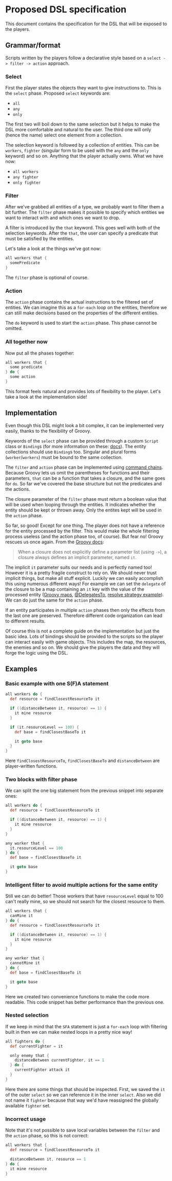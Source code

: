 # Proposed DSL specification

This document contains the specification for the DSL that will be exposed to the players.

## Grammar/format

Scripts written by the players follow a declarative style based on a `select -> filter -> action` approach.

### Select

First the player states the objects they want to give instructions to. This is the `select` phase. Proposed `select` keywords are:

  * `all`
  * `any`
  * `only`

The first two will boil down to the same selection but it helps to make the DSL more comfortable and natural to the user. The third one will only (hence the name) select one element from a collection.  

The selection keyword is followed by a collection of entities. This can be `workers`, `fighter` (singular form to be used with the `any` and the `only` keyword) and so on. Anything that the player actually owns. What we have now:

* `all workers`
* `any fighter`
* `only fighter`

### Filter

After we've grabbed all entities of a type, we probably want to filter them a bit further. The `filter` phase makes it possible to specify which entities we want to interact with and which ones we want to drop.

A filter is introduced by the `that` keyword. This goes well with both of the selection keywords. After the `that`, the user can specify a predicate that must be satisfied by the entities. 

Let's take a look at the things we've got now:

~~~~Groovy
all workers that {
  somePredicate
}
~~~~ 

The `filter` phase is optional of course.

### Action

The `action` phase contains the actual instructions to the filtered set of entities. We can imagine this as a `for-each` loop on the entities, therefore we can still make decisions based on the properties of the different entities.

The `do` keyword is used to start the `action` phase. This phase cannot be omitted.

### All together now

Now put all the phases together:

~~~~Groovy
all workers that {
  some predicate
} do {
  some action
}
~~~~

This format feels natural and provides lots of flexibility to the player. Let's take a look at the implementation side!

## Implementation

Even though this DSL might look a bit complex, it can be implemented very easily, thanks to the flexibility of Groovy. 

Keywords of the `select` phase can be provided through a custom `Script` class or `Binding`s (for more information on these: [docs](http://docs.groovy-lang.org/docs/latest/html/documentation/core-domain-specific-languages.html#_script_base_classes)). The entity collections should use `Binding`s too. Singular and plural forms (`worker`/`workers`) must be bound to the same collection. 

The `filter` and `action` phase can be implemented using [command chains](http://docs.groovy-lang.org/docs/latest/html/documentation/core-domain-specific-languages.html#_command_chains). Because Groovy lets us omit the parentheses for functions and their parameters, `that` can be a function that takes a closure, and the same goes for `do`. So far we've covered the base structure but not the predicates and the actions.

The closure parameter of the `filter` phase must return a boolean value that will be used when looping through the entities. It indicates whether the entity should be kept or thrown away. Only the entites kept will be used in the `action` phase. 

So far, so good! Except for one thing. The player does not have a reference for the entity processed by the filter. This would make the whole filtering process useless (and the action phase too, of course). But fear no! Groovy rescues us once again. From the [Groovy docs](http://groovy-lang.org/closures.html#implicit-it):

> When a closure does not explicitly define a parameter list (using `->`), a closure always defines an implicit parameter, named `it`.

The implicit `it` parameter suits our needs and is perfectly named too! However it is a pretty fragile construct to rely on. We should never trust implicit things, but make all stuff explicit. Luckily we can easily accomplish this using numerous different ways! For example we can set the `delegate` of the closure to be a map containing an `it` key with the value of the processed entity ([Groovy maps](http://groovy-lang.org/syntax.html#_maps), [@DelegatesTo](http://docs.groovy-lang.org/docs/latest/html/documentation/core-domain-specific-languages.html#section-delegatesto), [resolve strategy example](http://docs.groovy-lang.org/latest/html/api/groovy/lang/Closure.html#DELEGATE_ONLY)). We can do just the same for the `action` phase.

If an entity participates in multiple `action` phases then only the effects from the last one are preserved. Therefore different code organization can lead to different results. 

Of course this is not a complete guide on the implementation but just the basic idea. Lots of bindings should be provided to the scripts so the player can interact easily with game objects. This includes the map, the resources, the enemies and so on. We should give the players the data and they will forge the logic using the DSL.

## Examples

### Basic example with one S(F)A statement 

~~~~Groovy
all workers do {
  def resource = findClosestResourceTo it

  if ((distanceBetween it, resource) == 1) {
    it mine resource
  }

  if (it.resourceLevel == 100) {
    def base = findClosestBaseTo it

    it goto base 
  }
}
~~~~

Here `findClosestResourceTo`, `findClosestBaseTo` and `distanceBetween` are player-written functions.

### Two blocks with filter phase
We can split the one big statement from the previous snippet into separate ones:

~~~~Groovy
all workers do {
  def resource = findClosestResourceTo it

  if ((distanceBetween it, resource) == 1) {
    it mine resource
  }
}

any worker that {
  it.resourceLevel == 100
} do {
  def base = findClosestBaseTo it

  it goto base
}
~~~~ 

### Intelligent filter to avoid multiple actions for the same entity

Still we can do better! Those workers that have `resourceLevel` equal to 100 can't really mine, so we should not search for the closest resource to them.

~~~~Groovy
all workers that {
  canMine it
} do {
  def resource = findClosestResourceTo it

  if ((distanceBetween it, resource) == 1) {
    it mine resource
  }
}

any worker that {
  cannotMine it
} do {
  def base = findClosestBaseTo it

  it goto base
}
~~~~

Here we created two convenience functions to make the code more readable. This code snippet has better performance than the previous one. 

### Nested selection

If we keep in mind that the `SFA` statement is just a `for-each` loop with filtering built in then we can make nested loops in a pretty nice way!

~~~~Groovy
all fighters do {
  def currentFighter = it

  only enemy that {
    distanceBetween currentFighter, it == 1
  } do {
    currentFighter attack it
  }
}
~~~~

Here there are some things that should be inspected. First, we saved the `it` of the outer `select` so we can reference it in the inner `select`. Also we did not name it `fighter` because that way we'd have reassigned the globally available `fighter` set.

### Incorrect usage

Note that it's not possible to save local variables between the `filter` and the `action` phase, so this is not correct:

~~~~Groovy
all workers that {
  def resource = findClosestResourceTo it

  distanceBetween it, resource == 1
} do {
  it mine resource
}
~~~~

